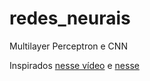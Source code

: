 # redes_neurais

Multilayer Perceptron e CNN 

Inspirados [nesse vídeo](https://www.youtube.com/watch?v=aBIGJeHRZLQ) e [nesse](https://www.youtube.com/watch?v=44U8jJxaNp8)
